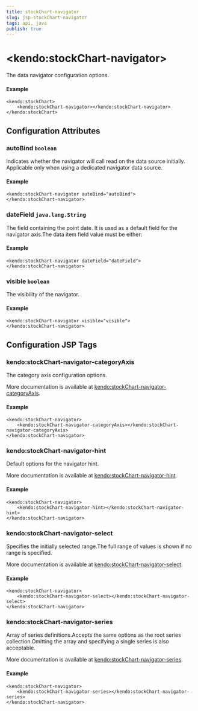 ```yaml
---
title: stockChart-navigator
slug: jsp-stockChart-navigator
tags: api, java
publish: true
---
```


# \<kendo:stockChart-navigator\>

The data navigator configuration options.

#### Example
    <kendo:stockChart>
        <kendo:stockChart-navigator></kendo:stockChart-navigator>
    </kendo:stockChart>

## Configuration Attributes

### autoBind `boolean`

Indicates whether the navigator will call read on the data source initially.
Applicable only when using a dedicated navigator data source.

#### Example
    <kendo:stockChart-navigator autoBind="autoBind">
    </kendo:stockChart-navigator>

### dateField `java.lang.String`

The field containing the point date.
It is used as a default field for the navigator axis.The data item field value must be either:

#### Example
    <kendo:stockChart-navigator dateField="dateField">
    </kendo:stockChart-navigator>

### visible `boolean`

The visibility of the navigator.

#### Example
    <kendo:stockChart-navigator visible="visible">
    </kendo:stockChart-navigator>


##  Configuration JSP Tags

### kendo:stockChart-navigator-categoryAxis

The category axis configuration options.

More documentation is available at [kendo:stockChart-navigator-categoryAxis](stockchart/navigator-categoryaxis).

#### Example

    <kendo:stockChart-navigator>
        <kendo:stockChart-navigator-categoryAxis></kendo:stockChart-navigator-categoryAxis>
    </kendo:stockChart-navigator>

### kendo:stockChart-navigator-hint

Default options for the navigator hint.

More documentation is available at [kendo:stockChart-navigator-hint](stockchart/navigator-hint).

#### Example

    <kendo:stockChart-navigator>
        <kendo:stockChart-navigator-hint></kendo:stockChart-navigator-hint>
    </kendo:stockChart-navigator>

### kendo:stockChart-navigator-select

Specifies the initially selected range.The full range of values is shown if no range is specified.

More documentation is available at [kendo:stockChart-navigator-select](stockchart/navigator-select).

#### Example

    <kendo:stockChart-navigator>
        <kendo:stockChart-navigator-select></kendo:stockChart-navigator-select>
    </kendo:stockChart-navigator>

### kendo:stockChart-navigator-series

Array of series definitions.Accepts the same options as the root series collection.Omitting the array and specifying a single series is also acceptable.

More documentation is available at [kendo:stockChart-navigator-series](stockchart/navigator-series).

#### Example

    <kendo:stockChart-navigator>
        <kendo:stockChart-navigator-series></kendo:stockChart-navigator-series>
    </kendo:stockChart-navigator>

